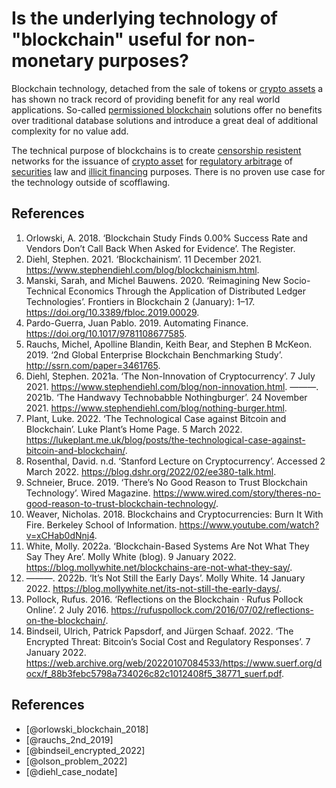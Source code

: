 # Is the underlying technology of "blockchain" useful for non-monetary purposes?
Blockchain technology, detached from the sale of tokens or [crypto assets](../concepts/cryptoasset.md) a has shown no track record of providing benefit for any real world applications. So-called [permissioned blockchain](../concepts/permissioned-blockchain.md) solutions offer no benefits over traditional database solutions and introduce a great deal of additional complexity for no value add.

The technical purpose of blockchains is to create [censorship resistent](../concepts/censorship-resistence.md) networks for the issuance of [crypto asset](../concepts/cryptoasset.md) for [regulatory arbitrage](../concepts/regulatory-arbitrage.md) of [securities](../concepts/security.md) law and [illicit financing](../concepts/illicit-financing.md) purposes. There is no proven use case for the technology outside of scofflawing. 

## References
1. Orlowski, A. 2018. ‘Blockchain Study Finds 0.00% Success Rate and Vendors Don’t Call Back When Asked for Evidence’. The Register.
1. Diehl, Stephen. 2021. ‘Blockchainism’. 11 December 2021. https://www.stephendiehl.com/blog/blockchainism.html.
1. Manski, Sarah, and Michel Bauwens. 2020. ‘Reimagining New Socio-Technical Economics Through the Application of Distributed Ledger Technologies’. Frontiers in Blockchain 2 (January): 1–17. https://doi.org/10.3389/fbloc.2019.00029.
1. Pardo-Guerra, Juan Pablo. 2019. Automating Finance. https://doi.org/10.1017/9781108677585.
1. Rauchs, Michel, Apolline Blandin, Keith Bear, and Stephen B McKeon. 2019. ‘2nd Global Enterprise Blockchain Benchmarking Study’. http://ssrn.com/paper=3461765.
1. Diehl, Stephen. 2021a. ‘The Non-Innovation of Cryptocurrency’. 7 July 2021. https://www.stephendiehl.com/blog/non-innovation.html.
———. 2021b. ‘The Handwavy Technobabble Nothingburger’. 24 November 2021. https://www.stephendiehl.com/blog/nothing-burger.html.
1. Plant, Luke. 2022. ‘The Technological Case against Bitcoin and Blockchain’. Luke Plant’s Home Page. 5 March 2022. https://lukeplant.me.uk/blog/posts/the-technological-case-against-bitcoin-and-blockchain/.
1. Rosenthal, David. n.d. ‘Stanford Lecture on Cryptocurrency’. Accessed 2 March 2022. https://blog.dshr.org/2022/02/ee380-talk.html.
1. Schneier, Bruce. 2019. ‘There’s No Good Reason to Trust Blockchain Technology’. Wired Magazine. https://www.wired.com/story/theres-no-good-reason-to-trust-blockchain-technology/.
1. Weaver, Nicholas. 2018. Blockchains and Cryptocurrencies: Burn It With Fire. Berkeley School of Information. https://www.youtube.com/watch?v=xCHab0dNnj4.
1. White, Molly. 2022a. ‘Blockchain-Based Systems Are Not What They Say They Are’. Molly White (blog). 9 January 2022. https://blog.mollywhite.net/blockchains-are-not-what-they-say/.
1. ———. 2022b. ‘It’s Not Still the Early Days’. Molly White. 14 January 2022. https://blog.mollywhite.net/its-not-still-the-early-days/.
1. Pollock, Rufus. 2016. ‘Reflections on the Blockchain · Rufus Pollock Online’. 2 July 2016. https://rufuspollock.com/2016/07/02/reflections-on-the-blockchain/.
1. Bindseil, Ulrich, Patrick Papsdorf, and Jürgen Schaaf. 2022. ‘The Encrypted Threat: Bitcoin’s Social Cost and Regulatory Responses’. 7 January 2022. https://web.archive.org/web/20220107084533/https://www.suerf.org/docx/f_88b3febc5798a734026c82c1012408f5_38771_suerf.pdf.

## References
* [@orlowski_blockchain_2018]
* [@rauchs_2nd_2019]
* [@bindseil_encrypted_2022]
* [@olson_problem_2022]
* [@diehl_case_nodate]